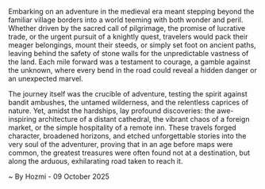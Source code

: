 
Embarking on an adventure in the medieval era meant stepping beyond the familiar village borders into a world teeming with both wonder and peril. Whether driven by the sacred call of pilgrimage, the promise of lucrative trade, or the urgent pursuit of a knightly quest, travelers would pack their meager belongings, mount their steeds, or simply set foot on ancient paths, leaving behind the safety of stone walls for the unpredictable vastness of the land. Each mile forward was a testament to courage, a gamble against the unknown, where every bend in the road could reveal a hidden danger or an unexpected marvel.

The journey itself was the crucible of adventure, testing the spirit against bandit ambushes, the untamed wilderness, and the relentless caprices of nature. Yet, amidst the hardships, lay profound discoveries: the awe-inspiring architecture of a distant cathedral, the vibrant chaos of a foreign market, or the simple hospitality of a remote inn. These travels forged character, broadened horizons, and etched unforgettable stories into the very soul of the adventurer, proving that in an age before maps were common, the greatest treasures were often found not at a destination, but along the arduous, exhilarating road taken to reach it.

~ By Hozmi - 09 October 2025
